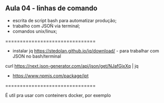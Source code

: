 ## Aula 04 - linhas de comando

- escrita de script bash para automatizar produção;
- trabalho com JSOǸ via terminal;
- comandos unix/linux;

===============================

- instalar jq https://stedolan.github.io/jq/download/ - para trabalhar com JSON no bash/terminal

curl https://next.json-generator.com/api/json/get/NJafGjxXq | jq

- https://www.npmjs.com/package/ipt

===============================

É util pra usar com conteiners docker, por exemplo